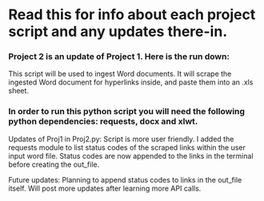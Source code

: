 # Read this for info about each project script and any updates there-in.
### Project 2 is an update of Project 1. Here is the run down:
This script will be used to ingest Word documents. It will scrape the ingested Word document for hyperlinks inside, and paste them into an .xls sheet.
### In order to run this python script you will need the following python dependencies: requests, docx and xlwt.

Updates of Proj1 in Proj2.py: 
Script is more user friendly. I added the requests module to list status codes of the scraped links within the user input word file. Status codes are now appended to the links in the terminal before creating the out_file.

Future updates: Planning to append status codes to links in the out_file itself. Will post more updates after learning more API calls.
